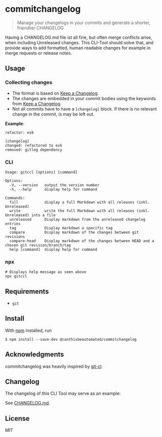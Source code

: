 # commitchangelog

> Manage your changelogs in your commits and generate a shorter, friendlier CHANGELOG

Having a CHANGELOG.md file ist all fine, but often merge conflicts arise, when including Unreleased changes.
This CLI-Tool should solve that, and provide ways to add formatted, human readable changes for example in merge requests or release notes.

## Usage
### Collecting changes

- The format is based on [Keep a Changelog](http://keepachangelog.com/).
- The changes are embedded in your commit bodies using the keywords from  [Keep a Changelog](http://keepachangelog.com/).
- Not all commits have to have a `[changelog]` block. If there is no relevant change in the commit, is may be left out.

**Example**:
```text
refactor: es6

[changelog]
changed: refactored to es6
removed: gitlog dependency
```

### CLI
```shell
Usage: gitccl [options] [command]

Options:
  -V, --version   output the version number
  -h, --help      display help for command

Commands:
  full            display a full Markdown with all releases (inkl. Unreleased)
  write           write the full Markdown with all releases (inkl. Unreleased) into a file
  unreleased      Display markdown from the unreleased changelog entries
  tag             Display markdown a specific tag
  compare         Display markdown of the changes between git revisions
  compare-head    Display markdown of the changes between HEAD and a chosen git revision/branch/tag
  help [command]  display help for command
```

### npx
```shell
# Displays help message as seen above
npx gitccl
```

## Requirements

- `git`

## Install

With [npm](https://npmjs.org/) installed, run

```
$ npm install --save-dev @canthisbeautomated/commitchangelog
```

## Acknowledgments


commitchangelog was heavily inspired by [git-cl](https://github.com/uptech/git-cl).

## Changelog

The changelog of this CLI Tool may serve as an example:

See [CHANGELOG.md](https://github.com/ltakacs95/commitchangelog/blob/main/CHANGELOG.md).

## License

MIT
